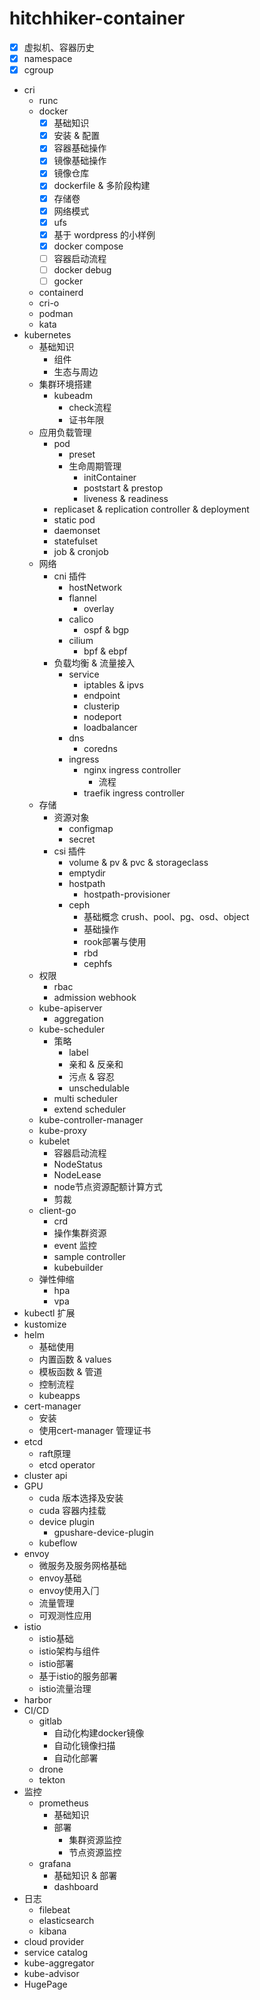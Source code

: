 # hitchhiker-container

- [x] 虚拟机、容器历史
- [x] namespace
- [x] cgroup
- cri
    - runc
    - docker
        - [x] 基础知识
        - [x] 安装 & 配置
        - [x] 容器基础操作
        - [x] 镜像基础操作
        - [x] 镜像仓库
        - [x] dockerfile & 多阶段构建
        - [x] 存储卷
        - [x] 网络模式
        - [x] ufs
        - [x] 基于 wordpress 的小样例
        - [x] docker compose
        - [ ] 容器启动流程
        - [ ] docker debug
        - [ ] gocker
    - containerd
    - cri-o
    - podman
    - kata
- kubernetes
    - 基础知识
        - 组件
        - 生态与周边
    - 集群环境搭建
        - kubeadm
            - check流程
            - 证书年限
    - 应用负载管理
        - pod
            - preset
            - 生命周期管理
                - initContainer
                - poststart & prestop
                - liveness & readiness
        - replicaset & replication controller & deployment
        - static pod
        - daemonset
        - statefulset
        - job & cronjob
    - 网络
        - cni 插件
            - hostNetwork
            - flannel
                - overlay 
            - calico
                - ospf & bgp
            - cilium
                - bpf & ebpf
        - 负载均衡 & 流量接入
            - service
                - iptables & ipvs
                - endpoint
                - clusterip
                - nodeport
                - loadbalancer
            - dns
                - coredns
            - ingress
                - nginx ingress controller
                    - 流程
                - traefik ingress controller
    - 存储
        - 资源对象
            - configmap
            - secret
        - csi 插件
            - volume & pv & pvc & storageclass
            - emptydir
            - hostpath
                - hostpath-provisioner
            - ceph
                - 基础概念 crush、pool、pg、osd、object
                - 基础操作
                - rook部署与使用
                - rbd
                - cephfs
    - 权限
        - rbac
        - admission webhook
    - kube-apiserver
        - aggregation
    - kube-scheduler
        - 策略
            - label
            - 亲和 & 反亲和
            - 污点 & 容忍
            - unschedulable
        - multi scheduler
        - extend scheduler
    - kube-controller-manager
    - kube-proxy
    - kubelet
        - 容器启动流程
        - NodeStatus
        - NodeLease
        - node节点资源配额计算方式
        - 剪裁
    - client-go
        - crd
        - 操作集群资源
        - event 监控
        - sample controller
        - kubebuilder
    - 弹性伸缩
        - hpa
        - vpa
- kubectl 扩展
- kustomize
- helm
    - 基础使用
    - 内置函数 & values
    - 模板函数 & 管道
    - 控制流程
    - kubeapps
- cert-manager
    - 安装
    - 使用cert-manager 管理证书
- etcd
    - raft原理
    - etcd operator
- cluster api
- GPU
    - cuda 版本选择及安装
    - cuda 容器内挂载
    - device plugin
        - gpushare-device-plugin
    - kubeflow
- envoy
    - 微服务及服务⽹格基础
    - envoy基础
    - envoy使⽤⼊⻔
    - 流量管理
    - 可观测性应⽤
- istio
    - istio基础
    - istio架构与组件
    - istio部署
    - 基于istio的服务部署
    - istio流量治理
- harbor
- CI/CD
    - gitlab
        - 自动化构建docker镜像
        - 自动化镜像扫描
        - 自动化部署
    - drone
    - tekton
- 监控
    - prometheus
        - 基础知识
        - 部署
            - 集群资源监控
            - 节点资源监控
    - grafana
        - 基础知识 & 部署
        - dashboard
- 日志
    - filebeat
    - elasticsearch
    - kibana
- cloud provider
- service catalog
- kube-aggregator
- kube-advisor
- HugePage

